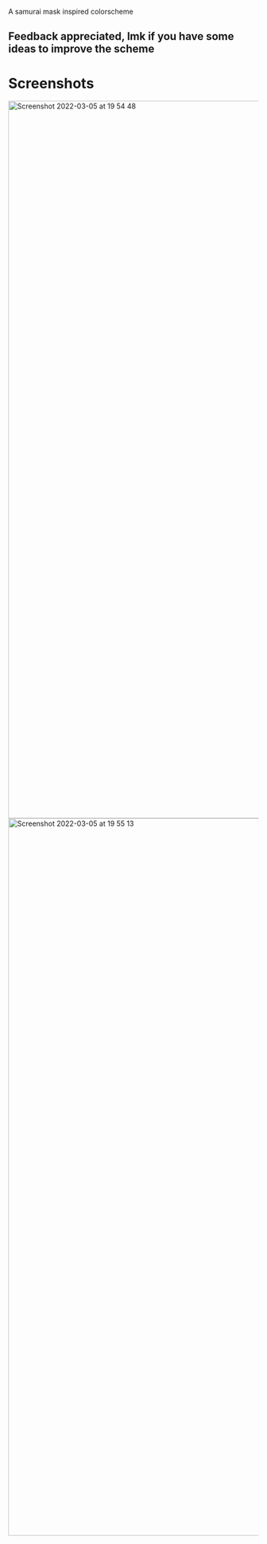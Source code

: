 A samurai mask inspired colorscheme

## Feedback appreciated, lmk if you have some ideas to improve the scheme

# Screenshots

<img width="1440" alt="Screenshot 2022-03-05 at 19 54 48" src="https://user-images.githubusercontent.com/56719370/156896538-1bc177ba-6f4f-4017-b1ec-3516c6efb1df.png">

<img width="1440" alt="Screenshot 2022-03-05 at 19 55 13" src="https://user-images.githubusercontent.com/56719370/156896544-11aaf76f-0712-460d-910d-6997ab4aae21.png">
